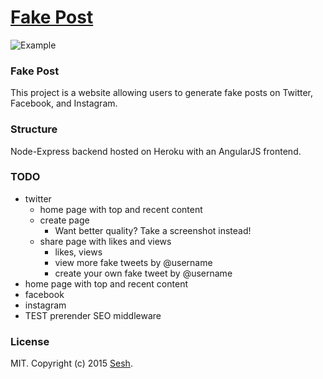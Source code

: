 # [Fake Post](http://fakepost.com)

![Example](https://raw.github.com/fisch0920/fakepost.com/master/assets/img/example.png)

### Fake Post

This project is a website allowing users to generate fake posts on Twitter, Facebook, and Instagram.

### Structure

Node-Express backend hosted on Heroku with an AngularJS frontend.

### TODO

* twitter
  * home page with top and recent content
  * create page
    * Want better quality? Take a screenshot instead!
  * share page with likes and views
    * likes, views
    * view more fake tweets by @username
    * create your own fake tweet by @username
* home page with top and recent content
* facebook
* instagram
* TEST prerender SEO middleware

### License

MIT. Copyright (c) 2015 [Sesh](http://seshapp.com).
